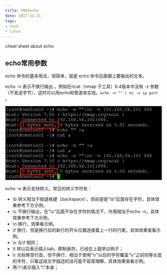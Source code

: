 ```yaml
---
title: T003echo
date: 2017-11-21
tags:
- tech
- Linux
---
```


cheat sheet about echo

<!--more-->

## echo常用参数

echo 命令的基本用法，很简单，就是 echo 命令后面跟上要输出的文本。

echo -n 表示不换行输出 。例如在ncat（nmap 子工具）6.4版本中没有 -z 参数（不发送字节），这时可以用echo和管道来实现。`echo -n "" | nc -v ip port` 。

![-n区别](https://raw.githubusercontent.com/lcf33/picture_lcf/master/%E5%BE%AE%E4%BF%A1%E6%88%AA%E5%9B%BE_20200319091819.png)

echo -e 表示支持转义。常见的转义字符有：

- \b 转义相当于按退格键（backspace），但前提是“\b”后面存在字符，具体效果参考下方示例。
- \c 不换行输出，在“\c”后面不存在字符的情况下，作用相当于echo -n，具体效果参考下方示例。
- \n 换行，效果看示例。
- \f 换行，但是换行后的新行的开头位置连接着上一行的行尾，具体效果查看示例。
- \v 与\f 相同；
- \t 转以后表示插入tab，即制表符，已经在上面举过例子；
- \r 光标移至行首，但不换行，相当于使用“\r”以后的字符覆盖“\r”之前同等长度的字符，只看这段文字描述的话可能不容易理解，具体效果查看示例。
- 两个\表示插入“\”本身；

